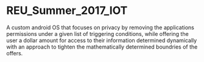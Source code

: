 # REU_Summer_2017_IOT
A custom android OS that focuses on privacy by removing the applications permissions under a given list of triggering conditions, while offering the user a dollar amount for access to their information determined dynamically with an approach to tighten the mathematically determined boundries of the offers.
